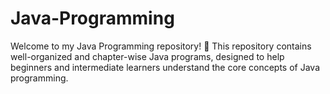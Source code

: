 # Java-Programming
Welcome to my Java Programming repository! 🚀 
This repository contains well-organized and chapter-wise Java programs, designed to help beginners and intermediate learners understand the core concepts of Java programming.
